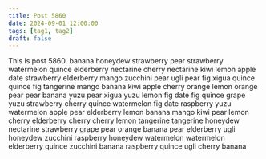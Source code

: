 ```yaml
---
title: Post 5860
date: 2024-09-01 12:00:00
tags: [tag1, tag2]
draft: false
---
```

This is post 5860.
banana
honeydew
strawberry
pear
strawberry
watermelon
quince
elderberry
nectarine
cherry
nectarine
kiwi
lemon
apple
date
strawberry
elderberry
mango
zucchini
pear
ugli
pear
fig
xigua
quince
quince
fig
tangerine
mango
banana
kiwi
apple
cherry
orange
lemon
orange
pear
pear
banana
yuzu
pear
xigua
yuzu
lemon
fig
date
fig
quince
grape
yuzu
strawberry
cherry
quince
watermelon
fig
date
raspberry
yuzu
watermelon
apple
pear
elderberry
lemon
banana
mango
kiwi
pear
lemon
cherry
elderberry
cherry
cherry
lemon
tangerine
tangerine
honeydew
nectarine
strawberry
grape
pear
orange
banana
pear
elderberry
ugli
honeydew
zucchini
raspberry
honeydew
watermelon
watermelon
elderberry
quince
zucchini
banana
raspberry
quince
ugli
cherry
banana
